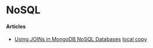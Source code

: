 # NoSQL

#### Articles
* [Using JOINs in MongoDB NoSQL Databases](https://www.sitepoint.com/using-joins-in-mongodb-nosql-databases/) [local copy](local-copy/Using-JOINs-in-MongoDB-NoSQL-Databases.html)

